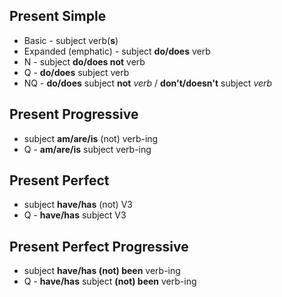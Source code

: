 ## Present Simple 
- Basic - subject verb(**s**)
- Expanded (emphatic) - subject **do/does** verb
- N - subject **do/does not** verb
- Q - **do/does** subject verb
- NQ - **do/does** subject **not** *verb* / **don't/doesn't** subject *verb*

## Present Progressive 
- subject **am/are/is** (not) verb-ing
- Q - **am/are/is** subject verb-ing

## Present Perfect 
- subject **have/has** (not) V3
- Q -  **have/has** subject V3

## Present Perfect Progressive
- subject **have/has (not) been** verb-ing 
- Q - **have/has** subject **(not) been** verb-ing 
